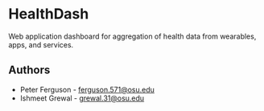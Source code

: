 HealthDash
=================

Web application dashboard for aggregation of health data from wearables, apps, and services. 

Authors
-------
* Peter Ferguson - ferguson.571@osu.edu
* Ishmeet Grewal - grewal.31@osu.edu
